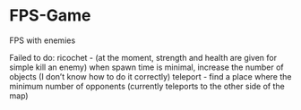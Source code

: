 # FPS-Game
FPS with enemies


Failed to do:
ricochet - (at the moment, strength and health are given for simple kill an enemy)
when spawn time is minimal, increase the number of objects (I don’t know how to do it correctly)
teleport - find a place where the minimum number of opponents (currently teleports to the other side of the map)

